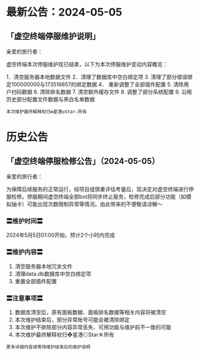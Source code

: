 # 最新公告：2024-05-05

## 「虚空终端停服维护说明」

亲爱的旅行者：

虚空终端本次停服维护现已结束，以下为本次停服维护变动内容概览：

1．清空服务器本地数据文件
2．清理了数据库中空白绑定项
3. 清理了部分错误绑定100000000与173516657的绑定数据
4． 重新调整了全部插件配置
5. 清除用户扫码数据
6. 清除排名数据
7. 清空额外缓存文件
8. 调整了部分系统配置
9. 沿用历史部分配置文件数据与黑白名单数据

`本次维护最终解释权归❖星港◎Star☆所有`

# 历史公告

## 「虚空终端停服检修公告」（2024-05-05）

亲爱的旅行者：

为保障后续服务的正常运行，经项目组慎重评估考量后，现决定对虚空终端进行停服检修。停服期间虚空终端全部bot将同步终止服务，检修完成后部分功能（如模拟抽卡）可能出现次数限制异常等情况。由此带来的不便敬请谅解～

### 〓维护时间〓

2024年5月5日01:00开始，预计2个小时内完成

### 〓维护内容〓

1. 清空服务器本地冗余文件
2. 清理data.db数据库中空白绑定项
3. 重置全部插件配置

### 〓注意事项〓

1. 数据库清空后，原有面板数据、面板排名数据等相关内容将被清空
2. 本次维护结束后，部分异常账号可能会被清除绑定
3. 本次维护不排除部分内容异常丢失、可用功能与维护前不一致的可能
4. 本次维护最终解释权归❖星港◎Star☆所有

`更多详细内容请等待维护结束后的维护说明`